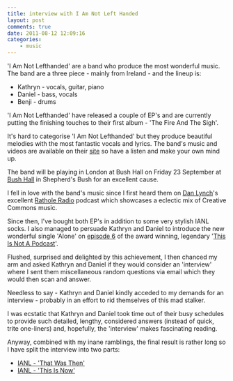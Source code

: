 ```yaml
---
title: interview with I Am Not Left Handed
layout: post
comments: true
date: 2011-08-12 12:09:16
categories:
    - music
---
```

'I Am Not Lefthanded' are a band who produce the most wonderful
music. The band are a three piece - mainly from Ireland - and the
lineup is:

* Kathryn - vocals, guitar, piano
* Daniel - bass, vocals
* Benji - drums

'I Am Not Lefthanded' have released a couple of EP's and are currently
putting the finishing touches to their first album - 'The Fire And The
Sigh'.

It's hard to categorise 'I Am Not Lefthanded' but they produce
beautiful melodies with the most fantastic vocals and lyrics. The
band's music and videos are available on their [site][ianl] so have a
listen and make your own mind up.

[ianl]: http://www.iamnotlefthanded.com/

The band will be playing in London at Bush Hall on Friday 23 September
at [Bush Hall][bushhall] in Shepherd's Bush for an excellent cause.

[bushhall]: http://iamnotlefthanded.tumblr.com/post/8729448258/new-show-announced-in-london-at-bush-hall-on-september

I fell in love with the band's music since I first heard them on
[Dan Lynch][dan]'s excellent [Rathole Radio][rr] podcast which showcases a
eclectic mix of Creative Commons music.

[dan]: http://danlynch.org/
[rr]: http://ratholeradio.org/

Since then, I've bought both EP's in addition to some very stylish
IANL socks. I also managed to persuade Kathryn and Daniel to introduce
the new wonderful single 'Alone' on [episode 6][tinap6] of the award
winning, legendary '[This Is Not A Podcast][tinap]'.

[tinap6]: http://notapodcast.tumblr.com/post/7378039423/6-get-your-cocs-out
[tinap]: http://notapodcast.tumblr.com/

Flushed, surprised and delighted by this achievement, I then chanced
my arm and asked Kathryn and Daniel if they would consider an
'interview' where I sent them miscellaneous random questions via email
which they would then scan and answer.

Needless to say - Kathryn and Daniel kindly acceded to my demands for
an interview - probably in an effort to rid themselves of this mad
stalker.

I was ecstatic that Kathryn and Daniel took time out of their busy
schedules to provide such detailed, lengthy, considered answers
(instead of quick, trite one-liners) and, hopefully, the 'interview'
makes fascinating reading.

Anyway, combined with my inane ramblings, the final result is rather
long so I have split the interview into two parts:

- [IANL - 'That Was Then'][part1]
- [IANL - 'This Is Now'][part2]

[part1]: http://www.nbrightside.com/blog/2011/08/12/ianl-that-was-then
[part2]: http://www.nbrightside.com/blog/2011/08/12/ianl-this-is-now
